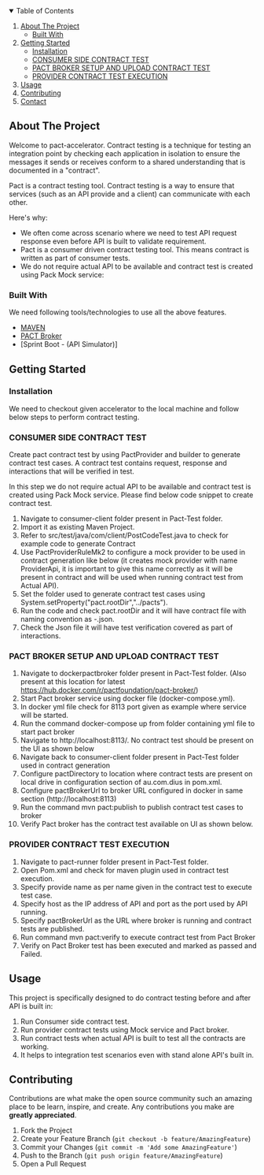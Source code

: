 <!-- TABLE OF CONTENTS -->
<details open="open">
  <summary>Table of Contents</summary>
  <ol>
    <li>
      <a href="#about-the-project">About The Project</a>
      <ul>
        <li><a href="#built-with">Built With</a></li>
      </ul>
    </li>
    <li>
      <a href="#getting-started">Getting Started</a>
      	<ul>
        		<li><a href="#installation">Installation</a></li>       
	        	<li><a href="#CONSUMER SIDE CONTRACT TEST">CONSUMER SIDE CONTRACT TEST</a></li>
	        	<li><a href="#PACT BROKER SETUP AND UPLOAD CONTRACT TEST">PACT BROKER SETUP AND UPLOAD CONTRACT TEST</a></li>
	        	<li><a href="#PROVIDER CONTRACT TEST EXECUTION">PROVIDER CONTRACT TEST EXECUTION</a></li>
        </ul>
    </li>
    <li><a href="#usage">Usage</a></li>
    <li><a href="#contributing">Contributing</a></li>
    <li><a href="#contact">Contact</a></li>
  </ol>
</details>



<!-- ABOUT THE PROJECT -->
## About The Project

Welcome to pact-accelerator. Contract testing is a technique for testing an integration point by checking each application in isolation to ensure the messages it sends or receives conform to a shared understanding that is documented in a "contract".

Pact is a contract testing tool. Contract testing is a way to ensure that services (such as an API provide and a client) can communicate with each other.

Here's why:
* We often come across scenario where we need to test API request response even before API is built to validate requirement.
* Pact is a consumer driven contract testing tool. This means contract is written as part of consumer tests.
* We do not require actual API to be available and contract test is created using Pack Mock service:


### Built With

We need following tools/technologies to use all the above features.
* [MAVEN](https://maven.apache.org/)
* [PACT Broker](https://hub.docker.com/r/pactfoundation/pact-broker/)
* [Sprint Boot - (API Simulator)]



<!-- GETTING STARTED -->
## Getting Started

### Installation
We need to checkout given accelerator to the local machine and follow below steps to perform contract testing.

### CONSUMER SIDE CONTRACT TEST

Create pact contract test by using PactProvider and builder to generate contract test cases. A contract test contains request, response and interactions that will be verified in test.

In this step we do not require actual API to be available and contract test is created using Pack Mock service. Please find below code snippet to create contract test.

1. Navigate to consumer-client folder present in Pact-Test folder.
2. Import it as existing Maven Project.
3. Refer to src/test/java/com/client/PostCodeTest.java to check for example code to generate Contract
4. Use PactProviderRuleMk2 to configure a mock provider to be used in contract generation like below (it creates mock provider with name ProviderApi, it is important to give this name correctly as it will be present in contract and will be used when running contract test from Actual API).
5. Set the folder used to generate contract test cases using System.setProperty("pact.rootDir","../pacts").
6. Run the code and check pact.rootDir and it will have contract file with naming convention as <ConsumerName>-<ProviderName>.json. 
7. Check the Json file it will have test verification covered as part of interactions. 

###  PACT BROKER SETUP AND UPLOAD CONTRACT TEST

1. Navigate to dockerpactbroker folder present in Pact-Test folder. (Also present at this location for latest https://hub.docker.com/r/pactfoundation/pact-broker/)
2. Start Pact broker service using docker file (docker-compose.yml).
3. In docker yml file check for 8113 port given as example where service will be started.
4. Run the command docker-compose up from folder containing yml file to start pact broker
5. Navigate to http://localhost:8113/. No contract test should be present on the UI as shown below
6. Navigate back to consumer-client folder present in Pact-Test folder used in contract generation
7. Configure pactDirectory to location where contract tests are present on local drive in configuration section of au.com.dius in pom.xml.
8. Configure pactBrokerUrl to broker URL configured in docker in same section (http://localhost:8113)
9. Run the command mvn pact:publish to publish contract test cases to broker 
10. Verify Pact broker has the contract test available on UI as shown below.



### PROVIDER CONTRACT TEST EXECUTION

1. Navigate to pact-runner folder present in Pact-Test folder.
2. Open Pom.xml and check for maven plugin used in contract test execution.
3. Specify provide name as per name given in the contract test to execute test case.
4. Specify host as the IP address of API and port as the port used by API running.
5. Specify pactBrokerUrl as the URL where broker is running and contract tests are published.
6. Run command mvn pact:verify to execute contract test from Pact Broker
7. Verify on Pact Broker test has been executed and marked as passed and Failed.

 
<!-- USAGE EXAMPLES -->
## Usage

This project is specifically designed to do contract testing before and after API is built in:

1. Run Consumer side contract test.
2. Run provider contract tests using Mock service and Pact broker.
3. Run contract tests when actual API is built to test all the contracts are working.
4. It helps to integration test scenarios even with stand alone API's built in.



<!-- CONTRIBUTING -->
## Contributing

Contributions are what make the open source community such an amazing place to be learn, inspire, and create. Any contributions you make are **greatly appreciated**.

1. Fork the Project
2. Create your Feature Branch (`git checkout -b feature/AmazingFeature`)
3. Commit your Changes (`git commit -m 'Add some AmazingFeature'`)
4. Push to the Branch (`git push origin feature/AmazingFeature`)
5. Open a Pull Request







